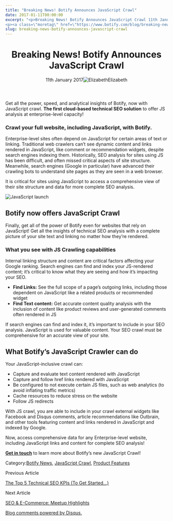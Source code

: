 ```yaml
---
title: "Breaking News! Botify Announces JavaScript Crawl"
date: 2017-01-11T00:00:00
excerpt: "<p>Breaking News! Botify Announces JavaScript Crawl 11th January 2017Elizabeth Get all the power, speed, and analytical insights of Botify, now with JavaScript crawl. The first cloud-based technical SEO solution to offer JS analysis at enterprise-level capacity! Crawl your full website, including JavaScript, with Botify. Enterprise-level sites often depend on JavaScript for certain areas of text&hellip; </p>
<p><a class=\"moretag\" href=\"https://www.botify.com/blog/breaking-news-botify-announces-javascript-crawl\">Read the full article</a></p>"
slug: breaking-news-botify-announces-javascript-crawl
---
```


<header class="text-center">
<h1 class="font-internacional font-regular normal text-header-one leading-header-one text-typography-accent-2">Breaking News! Botify Announces JavaScript Crawl</h1>
<div class="flex items-center justify-center my-3"><span class="mr-1 font-internacional font-regular normal text-base leading-none text-typography-primary-lighter">11th January 2017</span><img decoding="async" alt="Elizabeth" class="rounded-full w-10 h-10" src="//images.ctfassets.net/tp56mevc46jo/7J44jdDBuwiI2UCwMAKMsu/0f8c5d315932c0144258765c275cfa14/CV5A9804_sq.jpg"><span class="ml-1 font-internacional font-regular normal text-base leading-none text-typography-primary">Elizabeth</span></div>
</header>
<p><span class="font-roboto font-regular normal text-base leading-none Markdown__Container"></span></p>
<p>Get all the power, speed, and analytical insights of Botify, now with JavaScript crawl. <strong>The first cloud-based technical SEO solution</strong> to offer JS analysis at enterprise-level capacity!</p>
<h3 id="crawl-your-full-website-including-javascript-with-botify-">Crawl your full website, including JavaScript, with Botify.</h3>
<p>Enterprise-level sites often depend on JavaScript for certain areas of text or linking. Traditional web crawlers can&#8217;t see dynamic content and links rendered in JavaScript, like comment or recommendation widgets, despite search engines indexing them. Historically, SEO analysis for sites using JS has been difficult, and often missed critical aspects of site structure. Meanwhile, search engines (Google in particular) have advanced their crawling bots to understand site pages as they are seen in a web browser.</p>
<p>It is critical for sites using JavaScript to access a comprehensive view of their site structure and data for more complete SEO analysis.</p>
<p><img decoding="async" alt="JavaScript launch" src="//images.contentful.com/x3pujrb0lw7o/1dYuIWg98e4s6KaAKUC8E4/63a150bc2f179b6ba3dd41b7d6c599a2/js_launch_alt_2.png"></p>
<h2 id="botify-now-offers-javascript-crawl">Botify now offers JavaScript Crawl</h2>
<p>Finally, get all of the power of Botify even for websites that rely on JavaScript! Get all the insights of technical SEO analysis with a complete picture of your site text and linking no matter how they&#8217;re rendered.</p>
<h3 id="what-you-see-with-js-crawling-capabilities">What you see with JS Crawling capabilities</h3>
<p>Internal linking structure and content are critical factors affecting your Google ranking. Search engines can find and index your JS-rendered content; it&#8217;s critical to know what they are seeing and how it&#8217;s impacting your SEO.</p>
<ul>
<li><strong>Find Links:</strong> See the full scope of a page&#8217;s outgoing links, including those dependent on JavaScript like a related products or recommended widget</li>
<li><strong>Find Text content:</strong> Get accurate content quality analysis with the inclusion of content like product reviews and user-generated comments often rendered in JS</li>
</ul>
<p>If search engines can find and index it, it&#8217;s important to include in your SEO analysis. JavaScript is used for valuable content. Your SEO crawl must be comprehensive for an accurate view of your site.</p>
<h2 id="what-botify-s-javascript-crawler-can-do">What Botify&#8217;s JavaScript Crawler can do</h2>
<p>Your JavaScript-inclusive crawl can:</p>
<ul>
<li>Capture and evaluate text content rendered with JavaScript</li>
<li>Capture and follow href links rendered with JavaScript</li>
<li>Be configured to not execute certain JS files, such as web analytics (to avoid inflating traffic metrics)</li>
<li>Cache resources to reduce stress on the website</li>
<li>Follow JS redirects</li>
</ul>
<p>With JS crawl, you are able to include in your crawl external widgets like Facebook  and Disqus comments, article recommendations like Outbrain, and other tools featuring content and links rendered in JavaScript and indexed by Google.</p>
<p>Now, access comprehensive data for any Enterprise-level website, including JavaScript links and content for complete SEO analysis!</p>
<p><strong><a href="https://go.pardot.com/l/229872/2016-11-15/2d4k/">Get in touch</a></strong> to learn more about Botify&#8217;s new JavaScript Crawl!</p>
<div class="tags leading-big border-t border-b border-brand-quaternary-lighter mt-4"><span class="mr-1 font-roboto font-regular normal text-base leading-none">Category:</span><span><a class="uppercase text-typography-accent-1" href="/blog">Botify News</a><span>, </span></span><span><a class="uppercase text-typography-accent-1" href="/solutions/javascript-seo-analysis">JavaScript Crawl</a><span>, </span></span><span><a class="uppercase text-typography-accent-1" href="/platform">Product Features</a></span></div>
<footer class="flex justify-center my-5 mx-5">
<div class="mr-1 w-1/2 text-right">
<p><span class="font-internacional font-regular normal text-base leading-none text-typography-primary">Previous Article</span></p>
<p><a class="inline-block mt-2" href="/blog/top-5-technical-seo-kpis"><span class="font-roboto font-regular normal text-base leading-none text-typography-accent-4">The Top 5 Technical SEO KPIs (To Get Started&#8230;)</span></a></p>
</div>
<div class="ml-1 w-1/2">
<p><span class="font-internacional font-regular normal text-base leading-none text-typography-primary">Next Article</span></p>
<p><a class="inline-block mt-2" href="/blog/seo-e-commerce-meetup-highlights"><span class="font-roboto font-regular normal text-base leading-none text-typography-accent-4">SEO &amp; E-Commerce: Meetup Highlights</span></a></p>
</div>
</footer>
<div shortname="botify" title="Breaking News! Botify Announces JavaScript Crawl" url="https://www.botify.com/blog/breaking-news-botify-announces-javascript-crawl">
<div id="disqus_thread_old"></div>
<p><a class="dsq-brlink" href="http://disqus.com">Blog comments powered by <span class="logo-disqus">Disqus</span>.</a></p>
</div>
